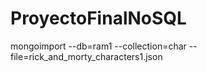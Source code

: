 # ProyectoFinalNoSQL

mongoimport --db=ram1 --collection=char --file=rick_and_morty_characters1.json